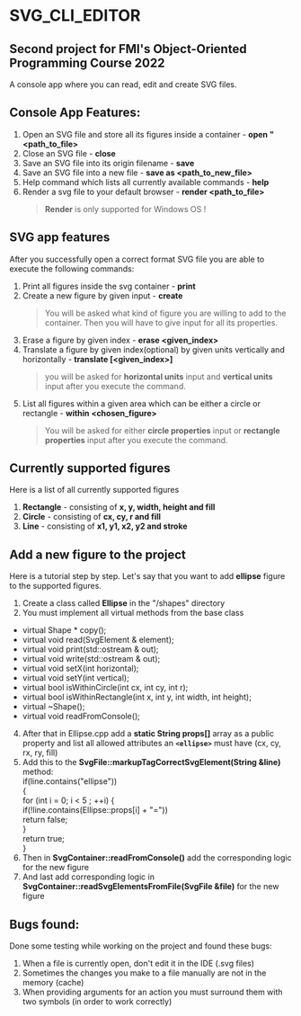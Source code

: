 # SVG_CLI_EDITOR
## Second project for FMI's Object-Oriented Programming Course 2022

A console app where you can read, edit and create SVG files.

## Console App Features:


1. Open an SVG file and store all its figures inside a container - **open "<path_to_file>**
2. Close an SVG file - **close**
3. Save an SVG file into its origin filename - **save**
4. Save an SVG file into a new file - **save as <path_to_new_file>**
5. Help command which lists all currently available commands - **help**
6. Render a svg file to your default browser - **render <path_to_file>**
   >**Render** is only supported for Windows OS !


## SVG app features
After you successfully open a correct format SVG file you are able to execute the following commands:

1. Print all figures inside the svg container - **print**
2. Create a new figure by given input - **create**
    > You will be asked what kind of figure you are willing to add to the container. Then you will have to give input for all its properties.
3. Erase a figure by given index - **erase <given_index>**
4. Translate a figure by given index(optional) by given units vertically and horizontally - **translate [<given_index>]**
    > you will be asked for **horizontal units** input and **vertical units** input after you execute the command.
5. List all figures within a given area which can be either a circle or rectangle - **within <chosen_figure>**
    > You will be asked for either **circle properties** input or **rectangle properties** input after you execute the command.


## Currently supported figures
Here is a list of all currently supported figures
1. **Rectangle** - consisting of **x, y, width, height and fill**
2. **Circle** - consisting of **cx, cy, r and fill**
3. **Line** - consisting of **x1, y1, x2, y2 and stroke**


## Add a new figure to the project
Here is a tutorial step by step.
Let's say that you want to add **ellipse** figure to the supported figures.
1. Create a class called **Ellipse** in the "/shapes" directory
2. You must implement all virtual methods from the base class
  + virtual Shape * copy();
  + virtual void read(SvgElement & element);
  + virtual void print(std::ostream & out);
  + virtual void write(std::ostream & out);
  + virtual void setX(int horizontal);
  + virtual void setY(int vertical);
  + virtual bool isWithinCircle(int cx, int cy, int r);
  + virtual bool isWithinRectangle(int x, int y, int width, int height);
  + virtual ~Shape();
  + virtual void readFromConsole();
4. After that in Ellipse.cpp add a **static String props[]** array as a public property and list all   allowed attributes an **`<ellipse>`** must have (cx, cy, rx, ry, fill) 
5. Add this to the **SvgFile::markupTagCorrectSvgElement(String &line)** method:  
   if(line.contains("ellipse"))\
   {\
      for (int i = 0; i < 5 ; ++i) {\
        if(!line.contains(Ellipse::props[i] + "="))\
           return false;\
      }\
    return true;\
   }
6. Then in **SvgContainer::readFromConsole()** add the corresponding logic for the new figure
7. And last add corresponding logic in **SvgContainer::readSvgElementsFromFile(SvgFile &file)** for the new figure


## Bugs found:
Done some testing while working on the project and found these bugs:
1. When a file is currently open, don't edit it in the IDE (.svg files)
2. Sometimes the changes you make to a file manually are not in the memory (cache)
3. When providing arguments for an action you must surround them with two symbols (in order to work correctly)
